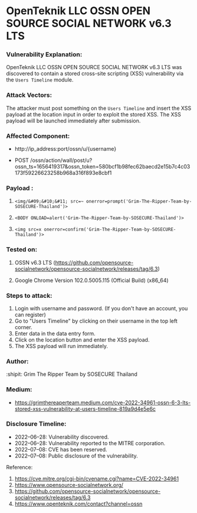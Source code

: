 # OpenTeknik LLC OSSN OPEN SOURCE SOCIAL NETWORK v6.3 LTS

### Vulnerability Explanation:
OpenTeknik LLC OSSN OPEN SOURCE SOCIAL NETWORK v6.3 LTS was discovered to contain a stored cross-site scripting (XSS) vulnerability via the `Users Timeline` module.

### Attack Vectors:
The attacker must post something on the `Users Timeline` and insert the XSS payload at the location input in order to exploit the stored XSS. The XSS payload will be launched immediately after submission.

### Affected Component: 
- http://ip_address:port/ossn/u/{username}

- POST /ossn/action/wall/post/u?ossn_ts=1656419317&ossn_token=580bcf1b98fec62baecd2e15b7c4c03173f59226623258b968a316f893e8cbf1 

### Payload :
1. `<img/&#09;&#10;&#11; src=~ onerror=prompt('Grim-The-Ripper-Team-by-SOSECURE-Thailand')>`

2. `<BODY ONLOAD=alert('Grim-The-Ripper-Team-by-SOSECURE-Thailand')>`

3. `<img src=x onerror=confirm('Grim-The-Ripper-Team-by-SOSECURE-Thailand')>`

### Tested on: 
1. OSSN v6.3 LTS (https://github.com/opensource-socialnetwork/opensource-socialnetwork/releases/tag/6.3)

2. Google Chrome Version 102.0.5005.115 (Official Build) (x86_64)

### Steps to attack:
1. Login with username and password. (If you don't have an account, you can register)
2. Go to "Users Timeline" by clicking on their username in the top left corner.
3. Enter data in the data entry form.
4. Click on the location button and enter the XSS payload.
5. The XSS payload will run immediately.

### Author:
:shipit: Grim The Ripper Team by SOSECURE Thailand

### Medium:
- https://grimthereaperteam.medium.com/cve-2022-34961-ossn-6-3-lts-stored-xss-vulnerability-at-users-timeline-819a9d4e5e6c

### Disclosure Timeline:
- 2022–06–28: Vulnerability discovered.
- 2022–06–28: Vulnerability reported to the MITRE corporation.
- 2022–07–08: CVE has been reserved.
- 2022–07–08: Public disclosure of the vulnerability.

Reference:
1. https://cve.mitre.org/cgi-bin/cvename.cgi?name=CVE-2022-34961
2. https://www.opensource-socialnetwork.org/
3. https://github.com/opensource-socialnetwork/opensource-socialnetwork/releases/tag/6.3
4. https://www.openteknik.com/contact?channel=ossn
